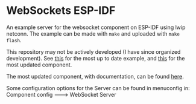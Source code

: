 
WebSockets ESP-IDF
==================

An example server for the websocket component on ESP-IDF using lwip netconn. The example can be made with `make` and uploaded with `make flash`.

This repository may not be actively developed (I have since organized development). See [this](https://github.com/Molorius/ESP32-Examples/tree/master/websocket_server) for the most up to date example, and [this](https://github.com/Molorius/esp32-websocket) for the most updated component.

The most updated component, with documentation, can be found [here](https://github.com/Molorius/esp32-websocket).

Some configuration options for the Server can be found in menuconfig in:
Component config ---> WebSocket Server

